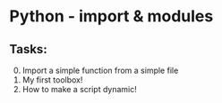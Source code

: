 # Python - import & modules

## Tasks:

0. Import a simple function from a simple file
1. My first toolbox!
2. How to make a script dynamic!
